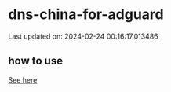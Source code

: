 # dns-china-for-adguard

Last updated on: 2024-02-24 00:16:17.013486

## how to use

[See here](https://github.com/AdguardTeam/AdGuardHome/wiki/Configuration#upstreams-from-file)